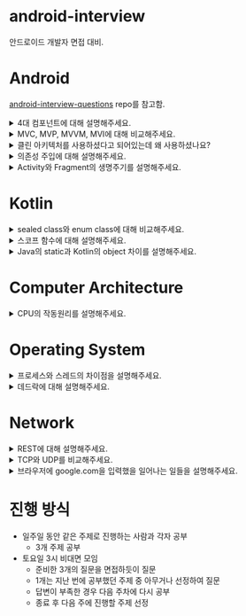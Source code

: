 # android-interview

안드로이드 개발자 면접 대비.

# Android

[android-interview-questions](https://github.com/amitshekhariitbhu/android-interview-questions) repo를 참고함.

<details>
  <summary>4대 컴포넌트에 대해 설명해주세요.</summary>

https://developer.android.com/guide/components/fundamentals#Components

액티비티는 사용자와 상호작용하기 위한 진입점입니다. 액티비티는 사용자 인터페이스를 포함한 화면 하나를 나타냅니다.
예를 들어 이메일 앱이라면 새 이메일 목록을 표시하는 액티비티가 하나 있고, 이메일을 작성하는 액티비티가 또 하나, 그리고 이메일을 읽는 데 쓰는 액티비티가 또 하나 있을 수 있습니다. 여러 액티비티가 함께 작동하여 해당 이메일 앱에서 짜임새 있는 사용자 환경을 구성하는 것은 사실이지만, 각자 서로 독립되어 있습니다. 따라서 이메일 앱에서 허용할 경우 다른 앱이 이런 액티비티 중 하나를 시작할 수 있습니다. 예를 들어 카메라 앱이라면 이메일 앱 안의 액티비티를 시작하여 사용자가 새 이메일을 작성하고 사진을 공유하게 할 수 있습니다.

서비스는 여러 가지 이유로 백그라운드에서 앱을 계속 실행하기 위한 다목적 진입점입니다. 이는 백그라운드에서 실행되는 구성 요소로, 오랫동안 실행되는 작업을 수행하거나 원격 프로세스를 위한 작업을 수행합니다.
서비스는 사용자 인터페이스를 제공하지 않습니다. 예를 들어 서비스는 사용자가 다른 앱에 있는 동안에 백그라운드에서 음악을 재생하거나, 사용자와 액티비티 간의 상호작용을 차단하지 않고 네트워크를 통해 데이터를 가져올 수도 있습니다.

Broadcast Receiver는 시스템이 정기적인 사용자 플로우 밖에서 이벤트를 앱에 전달하도록 지원하는 구성 요소로, 앱이 시스템 전체의 브로드캐스트 알림에 응답할 수 있게 합니다. Broadcast Receiver도 앱으로 들어갈 수 있는 또 다른 명확한 진입점이기 때문에 현재 실행되지 않은 앱에도 시스템이 브로드캐스트를 전달할 수 있습니다. 예를 들어 앱이 사용자에게 예정된 이벤트에 대해 알리는 알림을 게시하기 위한 알람을 예약할 경우, 그 알람을 앱의 Broadcast Receiver에 전달하면 알람이 울릴 때까지 앱을 실행하고 있을 필요가 없습니다. 대다수의 브로드캐스트는 시스템에서 발생합니다. 예컨대 화면이 꺼졌거나 배터리가 부족하거나 사진을 캡처했다고 알리는 브로드캐스트가 대표적입니다. 앱도 브로드캐스트를 시작할 수 있습니다. 예를 들어 다른 앱에 일부 데이터가 기기에 다운로드되었고 이를 사용할 수 있다는 것을 알리는 데 사용합니다. Broadcast Receiver는 사용자 인터페이스를 표시하지 않지만, 상태 표시줄 알림을 생성하여 사용자에게 브로드캐스트 이벤트가 발생했다고 알릴 수 있습니다. 다만 Broadcast Receiver는 그저 다른 구성 요소로의 게이트웨이인 경우가 더 보편적이고, 극소량의 작업만 수행하도록 만들어진 경우가 많습니다. 예컨대 JobService를 예약하여 시작하여 JobScheduler가 포함된 이벤트를 기초로 어떤 작업을 수행하게 할 수 있습니다.

콘텐츠 제공자는 파일 시스템, SQLite 데이터베이스, 웹상이나 앱이 액세스할 수 있는 다른 모든 영구 저장 위치에 저장 가능한 앱 데이터의 공유형 집합을 관리합니다. 다른 앱은 콘텐츠 제공자를 통해 해당 데이터를 쿼리하거나, 콘텐츠 제공자가 허용할 경우에는 수정도 가능합니다. 예를 들어 Android 시스템은 사용자의 연락처 정보를 관리하는 콘텐츠 제공자를 제공합니다. 적절한 권한을 가진 앱이라면 콘텐츠 제공자(예: ContactsContract.Data)를 쿼리하여 특정한 인물에 대한 정보를 읽고 쓸 수 있습니다.

</details>

<details>
  <summary>MVC, MVP, MVVM, MVI에 대해 비교해주세요.</summary>
  
MVC는 Model, View, Controller로 구성됩니다. Controller가 사용자의 입력을 받아 Model에서 정보를 얻어와 View를 갱신합니다. View는 Model에서 정보를 얻어와 자신을 갱신합니다. 
MVC 패턴은 초기 개발속도가 빠르다는 장점이 있습니다. 하지만 앱의 크기가 커지면 Controller가 비대해져 유지보수에 좋지 않습니다. 
또한 View와 Contoller가 강하게 결합되어 Controller를 테스트하기 어렵습니다.

MVP는 앞선 MVC의 문제를 해결한 패턴입니다. MVP는 Model, View, Presenter로 구성됩니다. Presenter는 ViewInterface를 가지고 있으며 View는 ViewInterface를 구현합니다.
때문에 Presenter가 View에 대한 의존성을 띄지 않는 구조입니다. 그렇기 때문에 Presenter를 테스트 하기 좋으며 코드가 적절히 분리되어 관리하기 좋습니다.
하지만 View와 Presenter가 1대1 관계이기 때문에 비슷한 로직을 가진 화면이 이미 존재해도 계속해서 Presenter를 만들어야 하는 단점이 있습니다.

MVVM은 앞선 MVP의 View와 Presenter의 1대1 구조 단점을 개선한 패턴입니다. MVVM은 Model, View, ViewModel로 구성됩니다.
ViewModel은 Presenter와 다르게 observable 깂를 가지고 있습니다. 이 값을 View에서 구독하여 변화를 관찰합니다.
때문에 MVVM 패턴은 ViewModel과 View의 관계는 1:N이 되어 로직을 재활용 할 수 있는 장점이 있습니다.
하지만 좋지 않은 구조로 설계하면 상태 값이 많아졌을 때 상태관리가 어려워 질 수 있습니다. 또한 부수효과 관리가 어렵습니다.

MVI 패턴은 앞선 MVVM의 상태관리와 부수효과 문제를 개선합니다. MVI는 Model, View, Intent로 구성됩니다.
사용자가 Intent를 발생시켜 불변 Model을 다른 값으로 복사하고, 이 복사된 Model은 View에 상태를 제공합니다.
또한 MVI는 SideEffect를 따로 관리합니다. Background 작업, API 통신, I/O 작업들이 주로 포함됩니다.
MVI는 상태가 한 곳에서 관리되기 때문에 상태가 많아져도 충돌이 일어나지 않습니다. 단방향 구조이기 때문에 흐름 관리가 쉽습니다.
Model이 불변 객체이기 때문에 스레드에 안정적입니다. 하지만 다른 패턴에 비해 러닝 커브가 높은 것이 단점입니다.

</details>

<details>
  <summary>클린 아키텍처를 사용하셨다고 되어있는데 왜 사용하셨나요?</summary>

https://jja08111.github.io/android/android-clean-architecture/
https://meetup.nhncloud.com/posts/345

변화에 유연한 프로그램을 개발하기 위해서 사용했습니다. 클린 아키텍처는 구현체가 추상화에 의존하는 구조로 되어있습니다.
따라서 추상화 모듈은 엔터티, 비즈니스 로직을 포함하고 구현체 모듈은 프레임워크, DB들을 포함합니다.
변화가 잦은 구현체에 의존하지 않기 때문에 변화에 유연한 구조입니다.
예를 들어 기존 뷰 시스템에서 컴포즈로 전환을 할 때 비즈니스 로직이 담긴 부분은 그대로 유지한 채 presentation 레이어만 변경을 할 수 있습니다.

또한 테스트 하기 좋은 구조이기 때문입니다. 각 계층을 연결하는 인터페이스들이 존재하기 때문에 Fake 객체를 구현하여 쉽게 테스트를 진행할 수 있습니다.

</details>

<details>
  <summary>의존성 주입에 대해 설명해주세요.</summary>

의존성 주입은 하나의 객체가 다른 객체의 의존성을 제공하는 기법입니다. 의존성 주입의 목적은 객체의 생성과 사용의 관심을 분리하는 것입니다.
이는 가독성과 코드 재사용성을 높여줍니다. 인터페이스를 통해 주입을 받기 때문에 다양한 구현체를 주입 받을 수 있습니다.
또한 테스트에 용이해집니다. 손쉽게 테스트 더블을 생성하여 유닛 테스트가 용이해집니다.

> 의존성이 무엇인가요?

의존성은 한 객체가 매개변수나 리턴 값 혹은 멤버 변수로 다른 객체를 참조하는 것을 의미합니다.

> 왜 의존성 관리가 중요한가요?

객체가 의존하고 있는 다른 객체가 수정되는 경우 해당 객체에 대한 변경이 필요해집니다. 이는 의존성 관리가 제대로 되지 않는 경우 작은 수정이 수많은 변경을 초래할 수 있습니다.
또한 의존성 관리가 제대로 되지 않는 경우 유닛 테스트가 어려워집니다. 때문에 의존성 관리가 중요합니다.

> 그렇다면 안드로이드에서 어떤식으로 의존성을 주입하셨나요?

저는 안드로이드에서 Dagger, Hilt를 이용하여 의존성 주입을 했습니다.

> 왜 라이브러리를 사용하셨나요? 그리고 다른 라이브러리 대신 해당 라이브러리를 이용한 이유가 있나요?

수동으로 컨테이너를 구현하여 의존성을 주입하게 되면 많은 보일러플레이트 코드가 필요하기 때문입니다. 또한 안드로이드 수명 주기를 모두 고려해야 하는데 이를 잘못하는 경우 미묘한 버그와 메모리 누수가 발생하게 됩니다.
따라서 라이브러리를 사용했습니다.

Dagger, Hilt를 사용한 이유는 컴파일 타임에 의존성이 주입되어 안정성이 높기 때문입니다. Koin의 경우 Service Locator Pattern을 이용하여 런타임에 주입되기 때문에 런타임 오류가 발생할 가능 성이 존재합니다. 또한 구글에서 의존성 주입에 Hilt를 사용하는 것을 권장하기 때문입니다.
따라서 Dagger, Hilt를 사용했습니다.

</details>

<details>
  <summary>Activity와 Fragment의 생명주기를 설명해주세요.</summary>

TODO

</details>

# Kotlin

<details>
  <summary>sealed class와 enum class에 대해 비교해주세요.</summary>
  
sealed class에 상속된 sub class들이 무엇이 있는 지 컴파일 타임에 알 수 있는 것이 가장 큰 특징입니다. 
enum class와 다르게 sub class를 인스턴스화 할 수 있으며 동일한 패키지 내에서 상속이 가능합니다. 
enum class는 각 값들이 상수이며 이는 인스턴스화 할 수 없고 상속을 할 수 없다는 것을 의미합니다.

</details>

<details>
  <summary>스코프 함수에 대해 설명해주세요.</summary>
  
kotlin에는 스코프 함수가 존재하며 `let`, `with`, `run`, `apply`, `also`가 있습니다.

`let`은 extension 함수이며 주로 nullable 값을 non-null일 때만 특정 작업을 수행하기 위해 사용됩니다. 그리고 콜 체인의 결과를 가지고 함수를 호출할 때 이용됩니다.

`with`는 extension 함수가 아니며 주로 람다 결과를 반환하지 않고 특정 오브젝트로 함수들을 여러번 실행 할 때 사용됩니다.

`run`은 extension 함수와 일반 함수가 존재합니다. 주로 객체 초기화와 결과 값 연산이 람다 내에서 동시에 이루어 질 때 사용됩니다.
non-extension 함수의 경우 스코프 안에 변수를 두어 특정 연산 값을 반환할 때 유용합니다.

`apply`는 extension 함수이며 주로 객체 생성 후 곧바로 초기값을 설정하는 작업을 수행할 때 사용됩니다.

`also`는 extension 함수이며 주로 객체의 속성이나 메서드에 접근할 때 보다는 객체를 사용하는 작업이 필요할 때 쓰입니다. 또한 외부의 `this` 레퍼런스를 가리지 않고 싶을 때 사용됩니다.

`apply`와 `also`는 객체 자신을 반환하며, `run`, `with`, `let`은 람다의 결과를 반환합니다.

</details>

<details>
  <summary>Java의 static과 Kotlin의 object 차이를 설명해주세요.</summary>

TODO

</details>

# Computer Architecture

<details>
  <summary>CPU의 작동원리를 설명해주세요.</summary>

TODO

</details>

# Operating System

<details>
  <summary>프로세스와 스레드의 차이점을 설명해주세요.</summary>

https://jja08111.github.io/os/proccess-vs-thread/

프로세스는 프로그램이 메모리에 적재되어 실행되는 것을 의미하고, 스레드는 프로세스 내에 존재하는 실행 단위입니다. 스레드는 프로세스에 속한 자원을 공유하며, 프로세스는 다른 프로세스와 메모리를 공유하지 않습니다.
프로세스는 스레드들의 컨테이너이며 스레드들에게 공유 공간을 제공합니다.

</details>

<details>
  <summary>데드락에 대해 설명해주세요.</summary>

데드락은 자원을 소유한 스레드들 사이에서 각 스레드가 다른 스레드가 소유한 자원을 요청하여 모든 스레드가 무한정 대기하는 현상을 말합니다.
데드락은 4가지 필요충분조건을 가집니다.

첫 번째 상호배제입니다. 자원은 둘 이상의 스레드들에게 동시에 사용할 수 없어야 합니다.
두 번째 소유하면서 대기입니다. 스레드가 자원을 소유하면서 다른 자원을 대기해야 합니다.
세 번째 선점 불가 입니다. 스레드에게 할당된 자원을 강제로 빼앗지 못합니다.
네 번째 환형 대기입니다. 한 그룹의 스레드들에서 각 스레드가 다른 스레드가 소유한 자원을 요청하는 사이클이 형성 되어야 합니다.

이 조건 중 하나라도 성립하지 않으면 데드락은 발생하지 않습니다.

> 꼬리 질문: 그렇다면 데드락을 어떻게 해결할까요?

데드락을 해결하는 방법에는 예방, 회피, 감지 및 복구, 무시 방법이 있습니다.

결론을 먼저 말하자면 무시 방법을 사용합니다. 발생할 가능성이 낮은 데드락을 위해 수많은 비용을 들이기보다 무시하는 전략이 효율적이기 때문입니다. 단, 핵관련 시스템과 같이 실시간 시스템에는 무시하는 전략은 적절하지 않습니다.

예방 방법은 앞서 말씀드린 필요충분조건 중 하나를 발생하지 않도록 예방하는 것 입니다.
상호배제를 없앤다는 것은 하나의 자원을 둘 이상의 스레드가 동시에 사용한다는 것이기 때문에 이는 말이 안되는 방식입니다.
그리고 소유하면서 대기하지 않도록 하는 방법은 한 번에 모든 자원을 요청하여 대기하지 않도록 하여야 하는데 이는 너무 비효율 적입니다.
또한 자원 선점을 허용하는 것은 자원을 빼앗긴 스레드의 상태를 복구할 수 있도록 관리해야 하며, 어느 스레드의 자원을 빼앗을지 결정하는 알고리즘이 필요하여 단순하지 않은 방법입니다.
마지막으로 환형대기를 없애는 방법의 경우 모든 자원에 번호를 매겨 자원 번호가 낮은 순으로 할당을 하면 가능합니다만, 이는 모든 자원에 번호를 매기는 것이 현실적으로 어렵기 때문이 이 방법 또한 쉽지 않습니다.

다른 방법인 교착상태 회피를 말씀드리겠습니다. 자원 할당을 요청 받았을 때, 앞으로 환형 대기가 발생하지 않는다는 확신이 있을 때만 자원을 할당함으로써 교착상태의 발생을 피하는 방법입니다. 대표적인 알고리즘으로 banker`s 알고리즘이 있습니다.

또 다른 방법인 교착상태 감지 및 복구에 대해 말씀드리겠습니다. 이 방법은 교착상태를 감지하는 백그라운드 프로그램을 상시적으로 실행시켜 교착상태를 감지하고 해제하는 방법입니다. 해제하는 방법에는 자원 강제 선점, 롤백, 스레드 강제종료와 같은 방법들이 있습니다.
이 방법은 계속해서 백그라운드 프로그램을 실행시켜야 하기 때문에 시스템에 적지 않은 부담을 주고 교창상태를 해제하는 방법들도 시스템에 많이 부담스럽습니다.

</details>

# Network

<details>
  <summary>REST에 대해 설명해주세요.</summary>

https://dev-coco.tistory.com/97

REST는 Representational State Transfer의 약자로, 자원을 이름으로 구분해 해당 자원의 상태를 주고 받는 모든 것을 의미합니다.
URI는 정보의 자원만 표현해야 하며, 자원의 행위는 HTTP Method에 명시해야 합니다.

**URI vs URL**

https://inpa.tistory.com/entry/WEB-🌐-URL-URI-차이

> URI는 식별하고, URL위치를 가르킵니다.

- URI: 특정 리소스를 식별하는 통합 자원 식별자를 의미합니다.
- URL: 컴퓨터 네트워크 상에서 리소스가 어디 있는지 알려주기 위한 규약입니다. URI에 포함됩니다.

**HTTP**

https://developer.mozilla.org/ko/docs/Web/HTTP/Overview

Hypertext Transfer Protocol의 약자로 인터넷 상에서 데이터를 주고 받기 위한 서버/클라이언트 모델을 따르는 프로토콜입니다.
Application 계층의 프로토콜로 [TCP/IP](https://www.ibm.com/docs/ko/aix/7.1?topic=management-transmission-control-protocolinternet-protocol) 위에서 작동합니다. 클라이언트가 requst를 보내면 서버는 요청을 처리하여 response를 보낸다. Connectionless, Stateless 방식으로 동작합니다.

</details>

<details>
  <summary>TCP와 UDP를 비교해주세요.</summary>

https://jja08111.github.io/network/tcp-vs-udp/

</details>

<details>
  <summary>브라우저에 google.com을 입력했을 일어나는 일들을 설명해주세요.</summary>

TODO

</details>

# 진행 방식

- 일주일 동안 같은 주제로 진행하는 사람과 각자 공부
  - 3개 주제 공부
- 토요일 3시 비대면 모임
  - 준비한 3개의 질문을 면접하듯이 질문
  - 1개는 지난 번에 공부했던 주제 중 아무거나 선정하여 질문
  - 답변이 부족한 경우 다음 주차에 다시 공부
  - 종료 후 다음 주에 진행할 주제 선정
